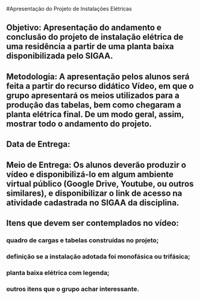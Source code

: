#Apresentação do Projeto de Instalações Elétricas


## Objetivo: Apresentação do andamento e conclusão do projeto de instalação elétrica de uma residência a partir de uma planta baixa disponibilizada pelo SIGAA.

## Metodologia: A apresentação pelos alunos será feita a partir do recurso didático Vídeo, em que o grupo apresentará os meios utilizados para a produção das tabelas, bem como chegaram a planta elétrica final. De um modo geral, assim, mostrar todo o andamento do projeto.

## Data de Entrega: 

## Meio de Entrega: Os alunos deverão produzir o vídeo e disponibilizá-lo em algum ambiente virtual público (Google Drive, Youtube, ou outros similares), e disponibilizar o link de acesso na atividade cadastrada no SIGAA da disciplina.

## Itens que devem ser contemplados no vídeo:
### quadro de cargas e tabelas construídas no projeto;

### definição se a instalação adotada foi monofásica ou trifásica;

### planta baixa elétrica com legenda;

### outros itens que o grupo achar interessante.

